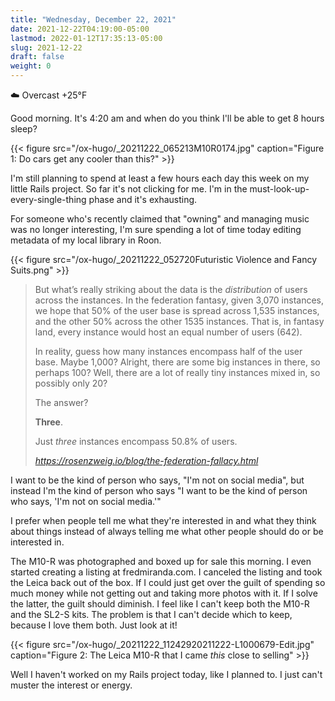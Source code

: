 ```yaml
---
title: "Wednesday, December 22, 2021"
date: 2021-12-22T04:19:00-05:00
lastmod: 2022-01-12T17:35:13-05:00
slug: 2021-12-22
draft: false
weight: 0
---
```


☁️ Overcast +25°F

Good morning. It's 4:20 am and when do you think I'll be able to get 8 hours sleep?

{{< figure src="/ox-hugo/_20211222_065213M10R0174.jpg" caption="Figure 1: Do cars get any cooler than this?" >}}

I'm still planning to spend at least a few hours each day this week on my little Rails project. So far it's not clicking for me. I'm in the must-look-up-every-single-thing phase and it's exhausting.

For someone who's recently claimed that "owning" and managing music was no longer interesting, I'm sure spending a lot of time today editing metadata of my local library in Roon.

{{< figure src="/ox-hugo/_20211222_052720Futuristic Violence and Fancy Suits.png" >}}

<blockquote class="quoteback" darkmode="" data-title="Rosenzweig – The Federation Fallacy" data-author="" cite="https://rosenzweig.io/blog/the-federation-fallacy.html">
<p>But what’s really striking about the data is the <em>distribution</em> of users across the instances. In the federation fantasy, given 3,070 instances, we hope that 50% of the user base is spread across 1,535 instances, and the other 50% across the other 1535 instances. That is, in fantasy land, every instance would host an equal number of users (642).</p>
<p>In reality, guess how many instances encompass half of the user base. Maybe 1,000? Alright, there are some big instances in there, so perhaps 100? Well, there are a lot of really tiny instances mixed in, so possibly only 20?</p>
<p>The answer?</p>
<p><strong>Three</strong>.</p>
<p>Just <em>three</em> instances encompass 50.8% of users.</p>
<footer><cite> <a href="https://rosenzweig.io/blog/the-federation-fallacy.html">https://rosenzweig.io/blog/the-federation-fallacy.html</a></cite></footer>
</blockquote><script note="" src="https://cdn.jsdelivr.net/gh/Blogger-Peer-Review/quotebacks@1/quoteback.js"></script>

I want to be the kind of person who says, "I'm not on social media", but instead I'm the kind of person who says "I want to be the kind of person who says, 'I'm not on social media.'"

I prefer when people tell me what they're interested in and what they think about things instead of always telling me what other people should do or be interested in.

The M10-R was photographed and boxed up for sale this morning. I even started creating a listing at fredmiranda.com. I canceled the listing and took the Leica back out of the box. If I could just get over the guilt of spending so much money while not getting out and taking more photos with it. If I solve the latter, the guilt should diminish. I feel like I can't keep both the M10-R and the SL2-S kits. The problem is that I can't decide which to keep, because I love them both. Just look at it!

{{< figure src="/ox-hugo/_20211222_11242920211222-L1000679-Edit.jpg" caption="Figure 2: The Leica M10-R that I came _this_ close to selling" >}}

Well I haven't worked on my Rails project today, like I planned to. I just can't muster the interest or energy.

[//]: # "Exported with love from a post written in Org mode"
[//]: # "- https://github.com/kaushalmodi/ox-hugo"
